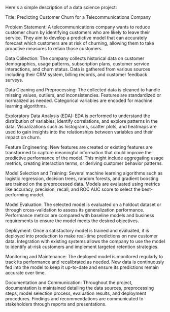 Here's a simple description of a data science project:

Title: Predicting Customer Churn for a Telecommunications Company

Problem Statement:
A telecommunications company wants to reduce customer churn by identifying customers who are likely to leave their service. They aim to develop a predictive model that can accurately forecast which customers are at risk of churning, allowing them to take proactive measures to retain those customers.

Data Collection:
The company collects historical data on customer demographics, usage patterns, subscription plans, customer service interactions, and churn status. Data is gathered from various sources including their CRM system, billing records, and customer feedback surveys.

Data Cleaning and Preprocessing:
The collected data is cleaned to handle missing values, outliers, and inconsistencies. Features are standardized or normalized as needed. Categorical variables are encoded for machine learning algorithms.

Exploratory Data Analysis (EDA):
EDA is performed to understand the distribution of variables, identify correlations, and explore patterns in the data. Visualizations such as histograms, scatter plots, and heatmaps are used to gain insights into the relationships between variables and their impact on churn.

Feature Engineering:
New features are created or existing features are transformed to capture meaningful information that could improve the predictive performance of the model. This might include aggregating usage metrics, creating interaction terms, or deriving customer behavior patterns.

Model Selection and Training:
Several machine learning algorithms such as logistic regression, decision trees, random forests, and gradient boosting are trained on the preprocessed data. Models are evaluated using metrics like accuracy, precision, recall, and ROC AUC score to select the best-performing model.

Model Evaluation:
The selected model is evaluated on a holdout dataset or through cross-validation to assess its generalization performance. Performance metrics are compared with baseline models and business requirements to ensure the model meets the desired objectives.

Deployment:
Once a satisfactory model is trained and evaluated, it is deployed into production to make real-time predictions on new customer data. Integration with existing systems allows the company to use the model to identify at-risk customers and implement targeted retention strategies.

Monitoring and Maintenance:
The deployed model is monitored regularly to track its performance and recalibrated as needed. New data is continuously fed into the model to keep it up-to-date and ensure its predictions remain accurate over time.

Documentation and Communication:
Throughout the project, documentation is maintained detailing the data sources, preprocessing steps, model selection process, evaluation results, and deployment procedures. Findings and recommendations are communicated to stakeholders through reports and presentations.
